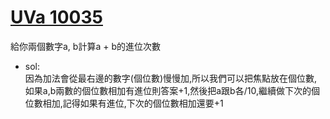 # [UVa 10035](https://vjudge.net/problem/UVA-10035)

給你兩個數字a, b計算a + b的進位次數  

* sol:  
  因為加法會從最右邊的數字(個位數)慢慢加,所以我們可以把焦點放在個位數,如果a,b兩數的個位數相加有進位則答案+1,然後把a跟b各/10,繼續做下次的個位數相加,記得如果有進位,下次的個位數相加還要+1  
